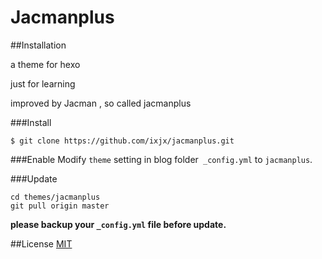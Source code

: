 # Jacmanplus

##Installation

a theme for hexo

just for learning

improved by Jacman , so called jacmanplus

###Install

```
$ git clone https://github.com/ixjx/jacmanplus.git
```

###Enable
Modify `theme` setting in blog folder` _config.yml` to `jacmanplus`.

###Update
```
cd themes/jacmanplus
git pull origin master
```
**please backup your `_config.yml` file before update.** 


##License
[MIT](/LICENSE)
